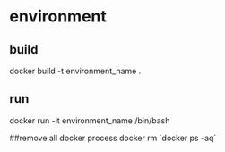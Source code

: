# environment

## build
docker build -t environment_name .

## run
docker run -it environment_name /bin/bash

##remove all docker process
docker rm \`docker ps -aq\`
